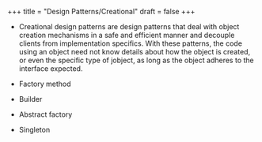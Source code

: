 +++
title = "Design Patterns/Creational"
draft = false
+++

-   Creational design patterns are design patterns that deal with object creation mechanisms in a safe and efficient manner and decouple clients from implementation specifics. With these patterns, the code using an object need not know details about how the object is created, or even the specific type of jobject, as long as the object adheres to the interface expected.

-   Factory method

-   Builder

-   Abstract factory

-   Singleton
